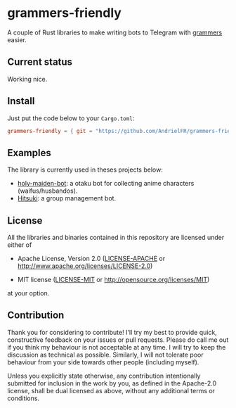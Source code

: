 # grammers-friendly

A couple of Rust libraries to make writing bots to Telegram with [grammers] easier.

## Current status

Working nice.

## Install

Just put the code below to your `Cargo.toml`:

```toml
grammers-friendly = { git = "https://github.com/AndrielFR/grammers-friendly" }
```

## Examples

The library is currently used in theses projects below:

- [holy-maiden-bot]: a otaku bot for collecting anime characters (waifus/husbandos).
- [Hitsuki]: a group management bot.

## License

All the libraries and binaries contained in this repository are licensed under either of

* Apache License, Version 2.0 ([LICENSE-APACHE] or
  http://www.apache.org/licenses/LICENSE-2.0)

* MIT license ([LICENSE-MIT] or http://opensource.org/licenses/MIT)

at your option.

## Contribution

Thank you for considering to contribute! I'll try my best to provide quick, constructive feedback
on your issues or pull requests. Please do call me out if you think my behaviour is not acceptable
at any time. I will try to keep the discussion as technical as possible. Similarly, I will not
tolerate poor behaviour from your side towards other people (including myself).

Unless you explicitly state otherwise, any contribution intentionally submitted
for inclusion in the work by you, as defined in the Apache-2.0 license, shall be
dual licensed as above, without any additional terms or conditions.

[holy-maiden-bot]: https://github.com/AndrielFR/holy-maiden-bot
[Hitsuki]: https://github.com/HitaloM/Hitsuki

[grammers]: https://github.com/Lonami/grammers
[LICENSE-APACHE]: LICENSE-APACHE
[LICENSE-MIT]: LICENSE-MIT
